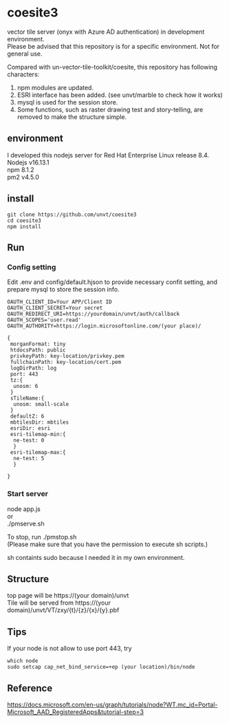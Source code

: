 # coesite3
vector tile server (onyx with Azure AD authentication) in development environment.  
Please be advised that this repository is for a specific environment. Not for general use.

Compared with un-vector-tile-toolkit/coesite, this repository has following characters:
1. npm modules are updated.  
2. ESRI interface has been added. (see unvt/marble to check how it works)  
3. mysql is used for the session store.  
4. Some functions, such as raster drawing test and story-telling, are removed to make the structure simple.

## environment
I developed this nodejs server for Red Hat Enterprise Linux release 8.4.  
Nodejs v16.13.1  
npm 8.1.2  
pm2 v4.5.0


## install
```console
git clone https://github.com/unvt/coesite3
cd coesite3
npm install
```
## Run
### Config setting
Edit .env and config/default.hjson to provide necessary confit setting, and prepare mysql to store the session info.

```
OAUTH_CLIENT_ID=Your APP/Client ID
OAUTH_CLIENT_SECRET=Your secret
OAUTH_REDIRECT_URI=https://yourdomain/unvt/auth/callback
OAUTH_SCOPES='user.read'
OAUTH_AUTHORITY=https://login.microsoftonline.com/(your place)/
```

```
{
 morganFormat: tiny
 htdocsPath: public
 privkeyPath: key-location/privkey.pem
 fullchainPath: key-location/cert.pem
 logDirPath: log
 port: 443
 tz:{
  unosm: 6
 }
 sTileName:{
  unosm: small-scale
 }
 defaultZ: 6
 mbtilesDir: mbtiles
 esriDir: esri
 esri-tilemap-min:{
  ne-test: 0
  }
 esri-tilemap-max:{
  ne-test: 5
  }

}
```
### Start server
node app.js  
 or  
./pmserve.sh

To stop, run ./pmstop.sh  
(Please make sure that you have the permission to execute sh scripts.)

sh containts sudo because I needed it in my own environment.

## Structure
top page will be https://(your domain)/unvt  
Tile will be served from https://(your domain)/unvt/VT/zxy/{t}/{z}/{x}/{y}.pbf  

## Tips
If your node is not allow to use port 443, try  

```console
which node
sudo setcap cap_net_bind_service=+ep (your location)/bin/node
```


## Reference
https://docs.microsoft.com/en-us/graph/tutorials/node?WT.mc_id=Portal-Microsoft_AAD_RegisteredApps&tutorial-step=3  

